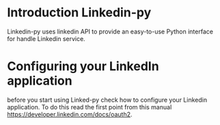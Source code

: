 # Introduction Linkedin-py

Linkedin-py uses linkedin API to provide an easy-to-use Python interface for handle Linkedin service.

# Configuring your LinkedIn application

before you start using Linked-py check how to configure your Linkedin application. To do this read the first point from
this manual https://developer.linkedin.com/docs/oauth2.


